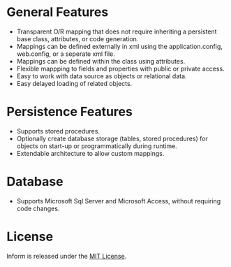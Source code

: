 General Features
==========
- Transparent O/R mapping that does not require inheriting a persistent base class, attributes, or code generation.
- Mappings can be defined externally in xml using the application.config, web.config, or a seperate xml file.
- Mappings can be defined within the class using attributes.
- Flexible mappping to fields and properties with public or private access.
- Easy to work with data source as objects or relational data.
- Easy delayed loading of related objects.

Persistence Features
==========
- Supports stored procedures.
- Optionally create database storage (tables, stored procedures) for objects on start-up or programmatically during runtime.
- Extendable architecture to allow custom mappings.

Database
==========
- Supports Microsoft Sql Server and Microsoft Access, without requiring code changes.

License
==========
Inform is released under the [MIT License](http://www.opensource.org/licenses/MIT).
